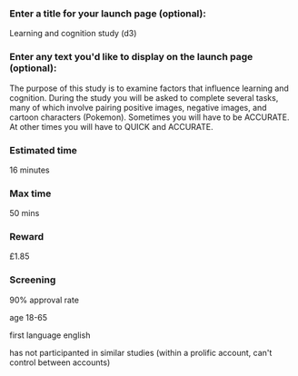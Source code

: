 ### Enter a title for your launch page (optional):

Learning and cognition study (d3)

### Enter any text you'd like to display on the launch page (optional):

The purpose of this study is to examine factors that influence learning and cognition. During the study you will be asked to complete several tasks, many of which involve pairing positive images, negative images, and cartoon characters (Pokemon). Sometimes you will have to be ACCURATE. At other times you will have to QUICK and ACCURATE. 

### Estimated time

16 minutes

### Max time

50 mins

### Reward

£1.85

### Screening

90% approval rate

age 18-65

first language english

has not participanted in similar studies (within a prolific account, can't control between accounts)

